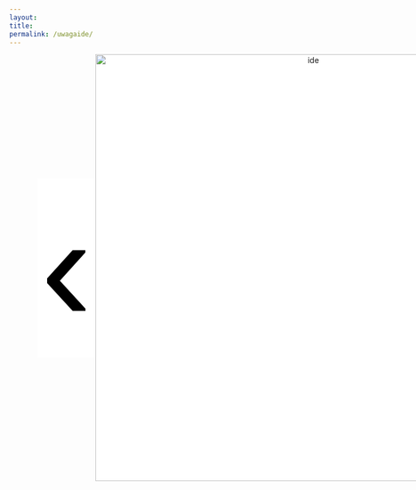 ```yaml
---
layout:
title:
permalink: /uwagaide/
---
```


<div style="text-align:center; display: flex; margin-left: 50px">
  <div style="flex: 0 0 10%;" class="vertical-center"><button onclick="prevImage();" style="border: 0px; background-color:white;"> <span class="arrowhtml">&#8249;</span> </button> </div>
  <div style="flex: 0 0 80%;"><img class="vertical-center" id="image" src="{{ site.baseurl }}/images/lara_1a.gif" alt="ide" style="width: 80vw"></div>
  <div style="flex: 0 0 10%;" class="vertical-center"><button onclick="nextImage();" style="border: 0px; background-color:white;"> <span class="arrowhtml">&#8250;</span> </button></div>
</div>


<script>

var index      = 0;
var index_no   = 2;
var image_list = ["{{ site.baseurl }}/images/lara_1a.gif", "{{ site.baseurl }}/images/lara_2a.gif"]

function prevImage()
{
  var img = document.getElementById("image");
  if (index != 0) {
    index = (index - 1) % index_no;
  }
  else {
    index = index_no - 1;
  }
  img.src = image_list[index];
  return false;
}

function nextImage()
{
  var img = document.getElementById("image");
  index = (index + 1) % index_no;
  img.src = image_list[index];
  return false;
}

</script>


<style>

.arrowhtml {
  color: black;
  font-size: 7vh;
}

.vertical-center {
  margin: auto;
  display: flex;
  align-items: center;
  border-width: 0px;
  background-color: white;
}

.arrowhtml:hover {
    color: red;
    font-size: 7vh;
  }

</style>
